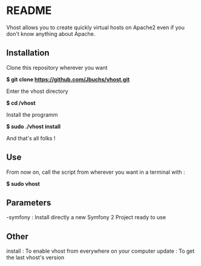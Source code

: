 # README #
Vhost allows you to create quickly virtual hosts on Apache2 even if you don't know anything about Apache.

Installation
------------

Clone this repository wherever you want

<b>$ git clone https://github.com/Jbuchs/vhost.git</b>

Enter the vhost directory

<b>$ cd /vhost</b>

Install the programm

<b>$ sudo ./vhost install</b>

And that's all folks !

Use
---

From now on, call the script from wherever you want in a terminal with :

<b>$ sudo vhost</b>

Parameters
----------

-symfony :  Install directly a new Symfony 2 Project ready to use

Other
-----

install :	To enable vhost from everywhere on your computer
update :    To get the last vhost's version

